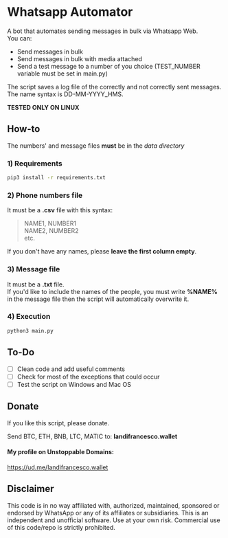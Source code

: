 # Whatsapp Automator

A bot that automates sending messages in bulk via Whatsapp Web. <br>
You can:
- Send messages in bulk
- Send messages in bulk with media attached
- Send a test message to a number of you choice (TEST_NUMBER variable must be set in main.py)

The script saves a log file of the correctly and not correctly sent messages. The name syntax is DD-MM-YYYY_HMS.

**TESTED ONLY ON LINUX**

## How-to

The numbers' and message files **must** be in the _data directory_
<br>

### 1) Requirements

```bash
pip3 install -r requirements.txt
```

### 2) Phone numbers file

It must be a **.csv** file with this syntax:

> NAME1, NUMBER1 <br>
> NAME2, NUMBER2 <br>
> etc.

If you don't have any names, please **leave the first column empty**.

### 3) Message file

It must be a **.txt** file. <br>
If you'd like to include the names of the people, you must write **%NAME%** in the message file then the script will automatically overwrite it.

### 4) Execution

```bash
python3 main.py
```

## To-Do

- [ ] Clean code and add useful comments
- [ ] Check for most of the exceptions that could occur
- [ ] Test the script on Windows and Mac OS

## Donate

If you like this script, please donate.

Send BTC, ETH, BNB, LTC, MATIC to:
**landifrancesco.wallet**

#### My profile on Unstoppable Domains:
https://ud.me/landifrancesco.wallet

## Disclaimer

This code is in no way affiliated with, authorized, maintained, sponsored or endorsed by WhatsApp or any of its affiliates or subsidiaries. This is an independent and unofficial software. Use at your own risk. Commercial use of this code/repo is strictly prohibited.


